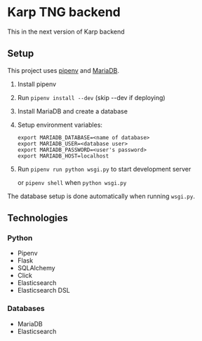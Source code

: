 # Karp TNG backend

This in the next version of Karp backend

## Setup

This project uses [pipenv](https://pipenv.readthedocs.io/) and
[MariaDB](https://mariadb.org/).

1. Install pipenv
2. Run `pipenv install --dev` (skip --dev if deploying)
3. Install MariaDB and create a database
4. Setup environment variables:
   ```
   export MARIADB_DATABASE=<name of database>
   export MARIADB_USER=<database user>
   export MARIADB_PASSWORD=<user's password>
   export MARIADB_HOST=localhost
   ```
5. Run `pipenv run python wsgi.py` to start development server

    or `pipenv shell` when `python wsgi.py`


The database setup is done automatically when running `wsgi.py`.

## Technologies

### Python

- Pipenv
- Flask
- SQLAlchemy
- Click
- Elasticsearch
- Elasticsearch DSL

### Databases

- MariaDB
- Elasticsearch

